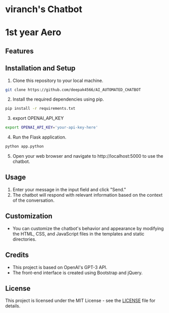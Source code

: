 # viranch's Chatbot 
# 1st year Aero


## Features



## Installation and Setup

1. Clone this repository to your local machine.

```bash
git clone https://github.com/deepak4566/AI_AUTOMATED_CHATBOT
```

2. Install the required dependencies using pip.

```bash
pip install -r requirements.txt
```

3. export OPENAI_API_KEY

```bash
export OPENAI_API_KEY='your-api-key-here'
```

4. Run the Flask application.

```python
python app.python
```

5. Open your web browser and navigate to http://localhost:5000 to use the chatbot.

## Usage

1. Enter your message in the input field and click "Send."
2. The chatbot will respond with relevant information based on the context of the conversation.

## Customization

- You can customize the chatbot's behavior and appearance by modifying the HTML, CSS, and JavaScript files in the templates and static directories.

## Credits

- This project is based on OpenAI's GPT-3 API.
- The front-end interface is created using Bootstrap and jQuery.

## License

This project is licensed under the MIT License - see the [LICENSE](https://github.com/ServiceToMankind/openapi_chatbot/blob/main/LICENSE) file for details.
